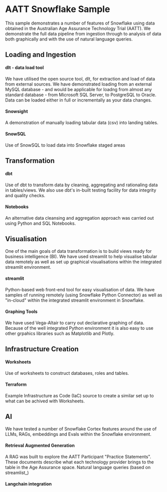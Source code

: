 # AATT Snowflake Sample
This sample demonstrates a number of features of Snowflake using data obtained in the Australian Age Assurance Technology Trial (AATT). We demonstrate the full data pipeline from ingestion through to analysis of data both graphically and with the use of natural language queries.




## Loading and Ingestion

#### dlt - data load tool
We have utilised the open source tool, dlt, for extraction and load of data from external sources. We have demonstrated loading from an external MySQL database - and would be applicable for loadng from almost any standard database - from Microsoft SQL Server, to PostgreSQL to Oracle. Data can be loaded either in full or incrementally as your data changes.


#### Snowsight
A demonstration of manually loading tabular data (csv) into landing tables.

#### SnowSQL
Use of SnowSQL to load data into Snowflake staged areas

## Transformation

#### dbt
Use of dbt to transform data by cleaning, aggregating and rationaling data in tables/views. We also use dbt's in-built testing facility for data integrity and quality checks.

#### Notebooks
An alternative data cleansing and aggregation approach was carried out using Python and SQL Notebooks. 


## Visualisation
One of the main goals of data transformation is to build views ready for business intelligence (BI). We have used streamlit to help visualise tabular data remotely as well as set up graphical visualisations within the integrated streamlit environment.

#### streamlit
Python-based web front-end tool for easy visualisation of data. We have samples of running remotely (using Snowflake Python Connector) as well as "in-cloud" within the integrated streamlit environment in Snowflake.

#### Graphing Tools
We have used Vega-Altair to carry out declarative graphing of data. Because of the well integrated Python environment it is also easy to use other grpahics libraries such as Matplotlib and Plotly.


## Infrastructure Creation

#### Worksheets
Use of worksheets to construct databases, roles and tables.

#### Terraform
Example Infrastructure as Code (IaC) source to create a similar set up to what can be achived with Worksheets.


## AI
We have tested a number of Snowflake Cortex features around the use of LLMs, RAGs, embeddings and Evals within the Snowflake environment.

#### Retrieval Augmented Generation
A RAG was built to explore the AATT Participant "Practice Statements". These documents describe what each technology provider brings to the table in the Age Assurance space. Natural language queries (based on streamlist_)

#### Langchain integration
